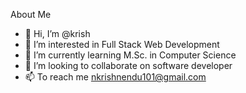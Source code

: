About Me
- 👋 Hi, I’m @krish
- 👀 I’m interested in Full Stack Web Development
- 🌱 I’m currently learning M.Sc. in Computer Science
- 💞️ I’m looking to collaborate on software developer
- 📫 To reach me nkrishnendu101@gmail.com
